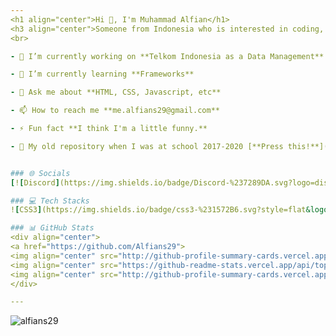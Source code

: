 ```yaml
---
<h1 align="center">Hi 👋, I'm Muhammad Alfian</h1>
<h3 align="center">Someone from Indonesia who is interested in coding, because coding is endless.</h3>
<br>

- 🔭 I’m currently working on **Telkom Indonesia as a Data Management**

- 🌱 I’m currently learning **Frameworks**

- 💬 Ask me about **HTML, CSS, Javascript, etc**

- 📫 How to reach me **me.alfians29@gmail.com**

- ⚡ Fun fact **I think I'm a little funny.**

- 📁 My old repository when I was at school 2017-2020 [**Press this!**](https://github.com/Alfian29?tab=repositories)


### 🌐 Socials
[![Discord](https://img.shields.io/badge/Discord-%237289DA.svg?logo=discord&logoColor=white)](https://discord.gg/360026285151354881) [![Facebook](https://img.shields.io/badge/Facebook-%231877F2.svg?logo=Facebook&logoColor=white)](https://facebook.com/alfians29) [![Instagram](https://img.shields.io/badge/Instagram-%23E4405F.svg?logo=Instagram&logoColor=white)](https://instagram.com/alfiyyann) [![LinkedIn](https://img.shields.io/badge/LinkedIn-%230077B5.svg?logo=linkedin&logoColor=white)](https://linkedin.com/in/alfiyyann) [![Pinterest](https://img.shields.io/badge/Pinterest-%23E60023.svg?logo=Pinterest&logoColor=white)](https://pinterest.com/muh_alfian33) [![TikTok](https://img.shields.io/badge/TikTok-%23000000.svg?logo=TikTok&logoColor=white)](https://tiktok.com/@@letsgoalfian) [![Twitch](https://img.shields.io/badge/Twitch-%239146FF.svg?logo=Twitch&logoColor=white)](https://twitch.tv/alfiyyann) [![Twitter](https://img.shields.io/badge/Twitter-%231DA1F2.svg?logo=Twitter&logoColor=white)](https://twitter.com/alfiyyann) [![YouTube](https://img.shields.io/badge/YouTube-%23FF0000.svg?logo=YouTube&logoColor=white)](https://youtube.com/@alfiyyann) 

### 💻 Tech Stacks
![CSS3](https://img.shields.io/badge/css3-%231572B6.svg?style=flat&logo=css3&logoColor=white) ![JavaScript](https://img.shields.io/badge/javascript-%23323330.svg?style=flat&logo=javascript&logoColor=%23F7DF1E) ![Java](https://img.shields.io/badge/java-%23ED8B00.svg?style=flat&logo=java&logoColor=white) ![HTML5](https://img.shields.io/badge/html5-%23E34F26.svg?style=flat&logo=html5&logoColor=white) ![Go](https://img.shields.io/badge/go-%2300ADD8.svg?style=flat&logo=go&logoColor=white) ![PHP](https://img.shields.io/badge/php-%23777BB4.svg?style=flat&logo=php&logoColor=white) ![TypeScript](https://img.shields.io/badge/typescript-%23007ACC.svg?style=flat&logo=typescript&logoColor=white) ![Code-Igniter](https://img.shields.io/badge/CodeIgniter-%23EF4223.svg?style=flat&logo=codeIgniter&logoColor=white) ![Bootstrap](https://img.shields.io/badge/bootstrap-%23563D7C.svg?style=flat&logo=bootstrap&logoColor=white) ![Laravel](https://img.shields.io/badge/laravel-%23FF2D20.svg?style=flat&logo=laravel&logoColor=white) ![NodeJS](https://img.shields.io/badge/node.js-6DA55F?style=flat&logo=node.js&logoColor=white) ![ReactJS](https://img.shields.io/badge/react-%2320232a.svg?style=flat&logo=react&logoColor=%2361DAFB) ![Angular.js](https://img.shields.io/badge/angular.js-%23E23237.svg?style=flat&logo=angularjs&logoColor=white) ![ANDROID](https://img.shields.io/badge/android-%2320232a.svg?style=flat&logo=android&logoColor=%a4c639) ![GitHub](https://img.shields.io/badge/GitHub-%23121011.svg?style=flat&logo=github&logoColor=white) ![TailwindCSS](https://img.shields.io/badge/tailwindcss-%2338B2AC.svg?style=flat&logo=tailwind-css&logoColor=white) ![SASS](https://img.shields.io/badge/SASS-hotpink.svg?style=flat&logo=SASS&logoColor=white) ![MySQL](https://img.shields.io/badge/mysql-%2300f.svg?style=flat&logo=mysql&logoColor=white) ![Adobe Photoshop](https://img.shields.io/badge/Adobe%20Photoshop-%2331A8FF.svg?style=flat&logo=adobephotoshop&logoColor=white) ![Adobe Lightroom](https://img.shields.io/badge/Adobe%20Lightroom-31A8FF.svg?style=flat&logo=Adobe%20Lightroom&logoColor=white) ![Adobe Premiere Pro](https://img.shields.io/badge/Adobe%20Premiere%20Pro-9999FF.svg?style=flat&logo=Adobe%20Premiere%20Pro&logoColor=white) ![Canva](https://img.shields.io/badge/Canva-%2300C4CC.svg?style=flat&logo=Canva&logoColor=white) 	![Figma](https://img.shields.io/badge/figma-%23F24E1E.svg?style=flat&logo=figma&logoColor=white) ![GIT](https://img.shields.io/badge/Git-fc6d26?style=flat&logo=git&logoColor=white) ![Postman](https://img.shields.io/badge/Postman-FF6C37?style=flat&logo=postman&logoColor=white)

### 📊 GitHub Stats
<div align="center">
<a href="https://github.com/Alfians29">
<img align="center" src="http://github-profile-summary-cards.vercel.app/api/cards/stats?username=Alfians29&theme=radical" height="180em" />
<img align="center" src="https://github-readme-stats.vercel.app/api/top-langs/?username=Alfians29&layout=compact&theme=radical&hide_border=true" height="180em" />
<img align="center" src="http://github-profile-summary-cards.vercel.app/api/cards/profile-details?username=Alfians29&theme=radical" height="180em" />
</div>

---
```

<p align="left"> <img src="https://komarev.com/ghpvc/?username=alfians29&label=Profile%20views&color=9e9e9e&style=flat" alt="alfians29" /> </p>

